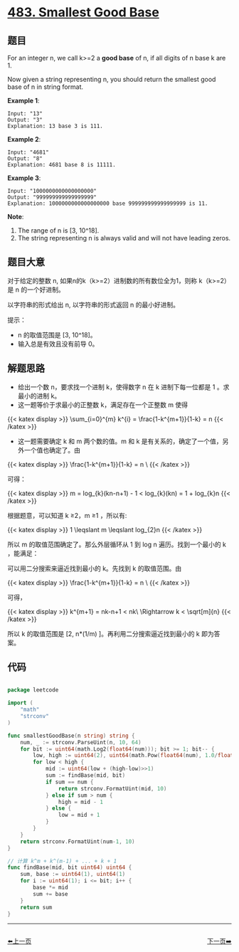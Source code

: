 # [483. Smallest Good Base](https://leetcode.com/problems/smallest-good-base/)


## 题目

For an integer n, we call k>=2 a **good base** of n, if all digits of n base k are 1.

Now given a string representing n, you should return the smallest good base of n in string format.

**Example 1**:

    Input: "13"
    Output: "3"
    Explanation: 13 base 3 is 111.

**Example 2**:

    Input: "4681"
    Output: "8"
    Explanation: 4681 base 8 is 11111.

**Example 3**:

    Input: "1000000000000000000"
    Output: "999999999999999999"
    Explanation: 1000000000000000000 base 999999999999999999 is 11.

**Note**:

1. The range of n is [3, 10^18].
2. The string representing n is always valid and will not have leading zeros.


## 题目大意


对于给定的整数 n, 如果n的k（k>=2）进制数的所有数位全为1，则称 k（k>=2）是 n 的一个好进制。

以字符串的形式给出 n, 以字符串的形式返回 n 的最小好进制。

提示：

- n 的取值范围是 [3, 10^18]。
- 输入总是有效且没有前导 0。



## 解题思路


- 给出一个数 n，要求找一个进制 k，使得数字 n 在 k 进制下每一位都是 1 。求最小的进制 k。
- 这一题等价于求最小的正整数 k，满足存在一个正整数 m 使得

{{< katex display >}} 
	\sum_{i=0}^{m} k^{i} = \frac{1-k^{m+1}}{1-k} = n
{{< /katex >}}


- 这一题需要确定 k 和 m 两个数的值。m 和 k 是有关系的，确定了一个值，另外一个值也确定了。由

{{< katex display >}} 
	\frac{1-k^{m+1}}{1-k} = n \\
{{< /katex >}}


可得：

{{< katex display >}} 
	m = log_{k}(kn-n+1) - 1 < log_{k}(kn) = 1 + log_{k}n
{{< /katex >}}


根据题意，可以知道 k ≥2，m ≥1 ，所以有:

{{< katex display >}} 
	1 \leqslant m \leqslant log_{2}n
{{< /katex >}}


所以 m 的取值范围确定了。那么外层循环从 1 到 log n 遍历。找到一个最小的 k ，能满足：

可以用二分搜索来逼近找到最小的 k。先找到 k 的取值范围。由 

{{< katex display >}} 
	\frac{1-k^{m+1}}{1-k} = n \\
{{< /katex >}}


可得，

{{< katex display >}} 
	k^{m+1} = nk-n+1 < nk\\ \Rightarrow k < \sqrt[m]{n}
{{< /katex >}}


所以 k 的取值范围是 [2, n*(1/m) ]。再利用二分搜索逼近找到最小的 k 即为答案。


## 代码

```go

package leetcode

import (
	"math"
	"strconv"
)

func smallestGoodBase(n string) string {
	num, _ := strconv.ParseUint(n, 10, 64)
	for bit := uint64(math.Log2(float64(num))); bit >= 1; bit-- {
		low, high := uint64(2), uint64(math.Pow(float64(num), 1.0/float64(bit)))
		for low < high {
			mid := uint64(low + (high-low)>>1)
			sum := findBase(mid, bit)
			if sum == num {
				return strconv.FormatUint(mid, 10)
			} else if sum > num {
				high = mid - 1
			} else {
				low = mid + 1
			}
		}
	}
	return strconv.FormatUint(num-1, 10)
}

// 计算 k^m + k^(m-1) + ... + k + 1
func findBase(mid, bit uint64) uint64 {
	sum, base := uint64(1), uint64(1)
	for i := uint64(1); i <= bit; i++ {
		base *= mid
		sum += base
	}
	return sum
}

```


----------------------------------------------
<div style="display: flex;justify-content: space-between;align-items: center;">
<p><a href="https://books.halfrost.com/leetcode/ChapterFour/0480.Sliding-Window-Median/">⬅️上一页</a></p>
<p><a href="https://books.halfrost.com/leetcode/ChapterFour/0485.Max-Consecutive-Ones/">下一页➡️</a></p>
</div>
